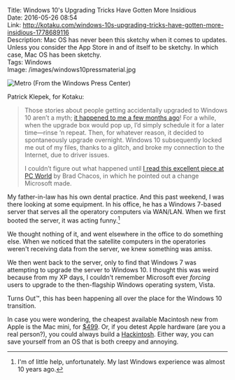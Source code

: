 Title: Windows 10's Upgrading Tricks Have Gotten More Insidious  
Date: 2016-05-26 08:54  
Link: http://kotaku.com/windows-10s-upgrading-tricks-have-gotten-more-insidious-1778689116  
Description: Mac OS has never been this sketchy when it comes to updates. Unless you consider the App Store in and of itself to be sketchy. In which case, Mac OS has been sketchy.  
Tags: Windows  
Image: /images/windows10pressmaterial.jpg  

![Metro (From the Windows Press Center)][1]

Patrick Klepek, for Kotaku:

> Those stories about people getting accidentally upgraded to Windows 10 aren’t a myth; [it happened to me a few months ago][2]! For a while, when the upgrade box would pop up, I’d simply schedule it for a later time—rinse ‘n repeat. Then, for whatever reason, it decided to spontaneously upgrade overnight. Windows 10 subsequently locked me out of my files, thanks to a glitch, and broke my connection to the Internet, due to driver issues.
>
> I couldn’t figure out what happened until [I read this excellent piece at PC World][3] by Brad Chacos, in which he pointed out a change Microsoft made.

My father-in-law has his own dental practice. And this past weekend, I was there looking at some equipment. In his office, he has a Windows 7-based server that serves all the operatory computers via WAN/LAN. When we first booted the server, it was acting funny.[^1]

We thought nothing of it, and went elsewhere in the office to do something else. When we noticed that the satellite computers in the operatories weren't receiving data from the server, we knew something was amiss.

We then went back to the server, only to find that Windows 7 was attempting to upgrade the server to Windows 10. I thought this was weird because from my XP days, I couldn't remember Microsoft  ever *forcing* users to upgrade to the then-flagship Windows operating system, Vista.

Turns Out&trade;, this has been happening all over the place for the Windows 10 transition.

In case you were wondering, the cheapest available Macintosh new from Apple is the Mac mini, for [$499][4]. Or, if you detest Apple hardware (are you a real person?), you could always build a [Hackintosh][5]. Either way, you can save yourself from an OS that is both creepy and annoying.

[^1]: I'm of little help, unfortunately. My last Windows experience was almost 10 years ago.

[1]: /images/windows10pressmaterial.jpg "Windows 10 press materials image"
[2]: http://kotaku.com/my-pc-upgraded-to-windows-10-without-asking-then-immed-1764756440
[3]: http://www.pcworld.com/article/3073457/windows/how-microsofts-nasty-new-windows-10-pop-up-tricks-you-into-upgrading.html
[4]: http://www.apple.com/shop/buy-mac/mac-mini?product=MGEM2LL/A&step=config# "Link to Mac mini on the Apple Store"
[5]: https://en.wikipedia.org/wiki/OSx86 "Wikipedia: Hackintosh"